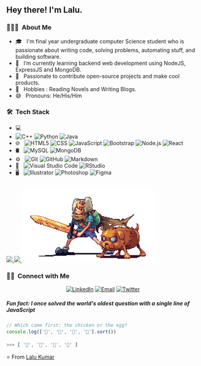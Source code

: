 
<h2> Hey there! I'm Lalu.</h2>

<h3> 👨🏻‍💻 &nbsp;About Me </h3>


- 🎓 &nbsp; I'm  final year undergraduate computer Science student who is passionate about writing code, solving problems, automating stuff, and building software.
- 💼 &nbsp; I’m currently learning backend web development using NodeJS, ExpressJS and MongoDB.
- 🌱 &nbsp; Passionate to contribute open-source projects and make cool products.
- 💬 &nbsp; Hobbies : Reading Novels and Writing Blogs.
- 😅 &nbsp; Pronouns: He/His/Him

<h3> 🛠 &nbsp;Tech Stack</h3>

-  💻 &nbsp;
-  ![C++](https://img.shields.io/badge/-C++-333333?style=flat&logo=C%2B%2B&logoColor=00599C)
   ![Python](https://img.shields.io/badge/-Python-333333?style=flat&logo=python)
   ![Java](https://img.shields.io/badge/-Java-333333?style=flat&logo=Java&logoColor=007396)
- 🌐 &nbsp;
  ![HTML5](https://img.shields.io/badge/-HTML5-333333?style=flat&logo=HTML5)
  ![CSS](https://img.shields.io/badge/-CSS-333333?style=flat&logo=CSS3&logoColor=1572B6)
  ![JavaScript](https://img.shields.io/badge/-JavaScript-333333?style=flat&logo=javascript)
  ![Bootstrap](https://img.shields.io/badge/-Bootstrap-333333?style=flat&logo=bootstrap&logoColor=563D7C)
  ![Node.js](https://img.shields.io/badge/-Node.js-333333?style=flat&logo=node.js)
  ![React](https://img.shields.io/badge/-React-333333?style=flat&logo=react)
- 🛢 &nbsp;
  ![MySQL](https://img.shields.io/badge/-MySQL-333333?style=flat&logo=mysql)
  ![MongoDB](https://img.shields.io/badge/-MongoDB-333333?style=flat&logo=mongodb)
- ⚙️ &nbsp;
  ![Git](https://img.shields.io/badge/-Git-333333?style=flat&logo=git)
  ![GitHub](https://img.shields.io/badge/-GitHub-333333?style=flat&logo=github)
  ![Markdown](https://img.shields.io/badge/-Markdown-333333?style=flat&logo=markdown)
- 🔧 &nbsp;
  ![Visual Studio Code](https://img.shields.io/badge/-Visual%20Studio%20Code-333333?style=flat&logo=visual-studio-code&logoColor=007ACC)
  ![RStudio](https://img.shields.io/badge/-RStudio-333333?style=flat&logo=rstudio)
- 🖥 &nbsp;
  ![Illustrator](https://img.shields.io/badge/-Illustrator-333333?style=flat&logo=adobe-illustrator)
  ![Photoshop](https://img.shields.io/badge/-Photoshop-333333?style=flat&logo=adobe-photoshop)
  ![Figma](https://img.shields.io/badge/-InDesign-333333?style=flat&logo=adobe-indesign)

<br/>

<a href="https://https://github.com/Ldass2000">
  <img height="180em" src="https://github-readme-stats.vercel.app/api?username=AVS1508&theme=buefy&show_icons=true" />
  <img height="180em" src="https://github-readme-stats.vercel.app/api/top-langs/?username=AVS1508&theme=buefy&layout=compact" />
  <img src="https://github.com/selimdoyranli/selimdoyranli/blob/master/preview.gif" width="350" />
</a>

<br/>

<h3> 🤝🏻 &nbsp;Connect with Me </h3>

<p align="center">
<a href="https://www.linkedin.com/in/kumarlalu/"><img alt="LinkedIn" src="https://img.shields.io/badge/LinkedIn-kumar%20lalu-blue?style=flat-square&logo=linkedin"></a>
<a href="mailtokumarlalu.cse@gmail.com"><img alt="Email" src="https://img.shields.io/badge/Email-kumarlalu.cse-blue?style=flat-square&logo=gmail"></a>
<a href="https://twitter.com/dass_dazzer"><img alt="Twitter" src="https://img.shields.io/twitter/url?style=social&url=https%3A%2F%2Ftwitter.com%2Fdass_dazzer"></a>
</p>

##### Fun fact: I once solved the world's oldest question with a single line of JavaScript
<!-- wi*quL3fcV -->

```javascript
// Which came first: the chicken or the egg?
console.log(['🥚', '🐣', '🐥', '🐔'].sort())

>>> [ '🐔', '🐣', '🐥', '🥚' ]
```

⭐️ From [Lalu Kumar](https://github.com/Ldass2000)
